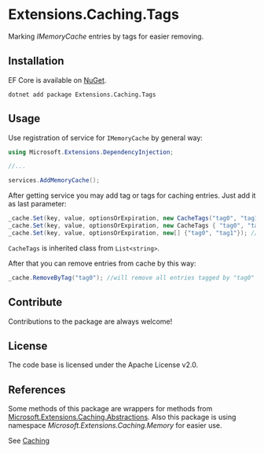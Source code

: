 # Extensions.Caching.Tags

Marking _IMemoryCache_ entries by tags for easier removing.

## Installation

EF Core is available on [NuGet](https://www.nuget.org/packages/Extensions.Caching.Tags/).

`dotnet add package Extensions.Caching.Tags`

## Usage

Use registration of service for `IMemoryCache` by general way:

```cs
using Microsoft.Extensions.DependencyInjection;

//...

services.AddMemoryCache();
```

After getting service you may add tag or tags for caching entries. Just add it as last parameter:

```cs
_cache.Set(key, value, optionsOrExpiration, new CacheTags("tag0", "tag1"));
_cache.Set(key, value, optionsOrExpiration, new CacheTags { "tag0", "tag1" }); //similar behaviour
_cache.Set(key, value, optionsOrExpiration, new[] {"tag0", "tag1"}); //similar behaviour
```

`CacheTags` is inherited class from `List<string>`.

After that you can remove entries from cache by this way:

```cs
_cache.RemoveByTag("tag0"); //will remove all entries tagged by "tag0"
```

## Contribute

Contributions to the package are always welcome!

## License

The code base is licensed under the Apache License v2.0.

## References

Some methods of this package are wrappers for methods from [Microsoft.Extensions.Caching.Abstractions](https://www.nuget.org/packages/Microsoft.Extensions.Caching.Abstractions/). Also this package is using namespace _Microsoft.Extensions.Caching.Memory_ for easier use.

See [Caching](https://github.com/aspnet/Caching)
